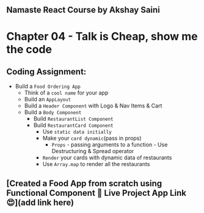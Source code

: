 ## Namaste React Course by Akshay Saini
# Chapter 04 - Talk is Cheap, show me the code


## Coding Assignment:
- Build a `Food Ordering App`
    - Think of a `cool name` for your app
    - Build an `AppLayout`
    - Build a `Header Component` with Logo & Nav Items & Cart
    - Build a `Body Component`
        - Build `RestaurantList Component`
        - Build `RestaurantCard Component`
            - Use `static data initially`
            - Make your `card dynamic`(pass in props)
                - `Props` - passing arguments to a function - Use Destructuring & Spread operator
            - `Render` your cards with dynamic data of restaurants
            - Use `Array.map` to render all the restaurants


## [Created a Food App from scratch using Functional Component 🚀 Live Project App Link 😍](add link here)
